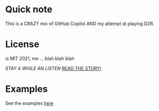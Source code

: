 Quick note
==========
This is a CRAZY mix of GitHub Copilot AND my attempt at playing D2R.

License
=======
is MIT 2021, me ... blah blah blah

_STAY A WHILE AN LISTEN_
[READ THE STORY!](D2R_StoryTime.html)

Examples
========
See the examples [here](00_Examples/index.html)

<!-- 
Good Examples:
GraphML (with GML AND GXL): http://graphml.graphdrawing.org/specification.html
MAIN implmentation: http://bl.ocks.org/norrs/2883411
THREE Button Swap: http://bl.ocks.org/jschaub30/raw/cbb63f6d08fb2ada715a/index.html (think for EACH act!)
Conversion of STR to INT!!! (which is where the Main Implmentation is barfing due to gxl2json conversions...): http://bl.ocks.org/nitaku/7483341
-->